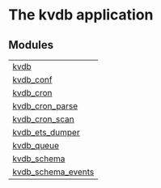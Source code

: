 

# The kvdb application #


## Modules ##


<table width="100%" border="0" summary="list of modules">
<tr><td><a href="http://github.com/Feuerlabs/kvdb/blob/master/doc/kvdb.md" class="module">kvdb</a></td></tr>
<tr><td><a href="http://github.com/Feuerlabs/kvdb/blob/master/doc/kvdb_conf.md" class="module">kvdb_conf</a></td></tr>
<tr><td><a href="http://github.com/Feuerlabs/kvdb/blob/master/doc/kvdb_cron.md" class="module">kvdb_cron</a></td></tr>
<tr><td><a href="http://github.com/Feuerlabs/kvdb/blob/master/doc/kvdb_cron_parse.md" class="module">kvdb_cron_parse</a></td></tr>
<tr><td><a href="http://github.com/Feuerlabs/kvdb/blob/master/doc/kvdb_cron_scan.md" class="module">kvdb_cron_scan</a></td></tr>
<tr><td><a href="http://github.com/Feuerlabs/kvdb/blob/master/doc/kvdb_ets_dumper.md" class="module">kvdb_ets_dumper</a></td></tr>
<tr><td><a href="http://github.com/Feuerlabs/kvdb/blob/master/doc/kvdb_queue.md" class="module">kvdb_queue</a></td></tr>
<tr><td><a href="http://github.com/Feuerlabs/kvdb/blob/master/doc/kvdb_schema.md" class="module">kvdb_schema</a></td></tr>
<tr><td><a href="http://github.com/Feuerlabs/kvdb/blob/master/doc/kvdb_schema_events.md" class="module">kvdb_schema_events</a></td></tr></table>

